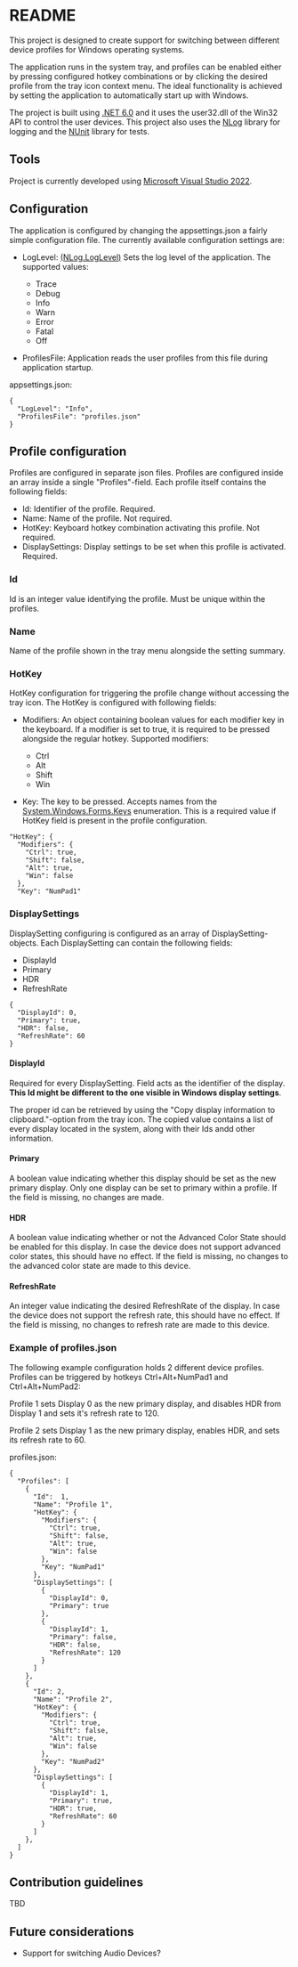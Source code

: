 # README #

This project is designed to create support for switching between different device profiles for Windows operating systems.

The application runs in the system tray, and profiles can be enabled either by pressing configured hotkey combinations or by clicking the desired profile from the tray icon context menu. The ideal functionality is achieved by setting the application to automatically start up with Windows.

The project is built using [.NET 6.0](https://dotnet.microsoft.com/en-us/download/dotnet/6.0) and it uses the user32.dll of the Win32 API to control the user devices. This project also uses the [NLog](https://nlog-project.org/) library for logging and the [NUnit](https://nunit.org/) library for tests.

## Tools ##
Project is currently developed using [Microsoft Visual Studio 2022](https://visualstudio.microsoft.com/vs/).

## Configuration ##
The application is configured by changing the appsettings.json a fairly simple configuration file. The currently available configuration settings are: 

* LogLevel: [(NLog.LogLevel)](https://nlog-project.org/documentation/v4.4.0/html/T_NLog_LogLevel.htm) Sets the log level of the application. The supported values:
    * Trace 
    * Debug
    * Info
    * Warn
    * Error
    * Fatal
    * Off

* ProfilesFile: Application reads the user profiles from this file during application startup.

appsettings.json:
```
{
  "LogLevel": "Info",
  "ProfilesFile": "profiles.json"
}
```

## Profile configuration ##

Profiles are configured in separate json files. Profiles are configured inside an array inside a single "Profiles"-field. Each profile itself contains the following fields:

* Id: Identifier of the profile. Required.
* Name: Name of the profile. Not required.
* HotKey: Keyboard hotkey combination activating this profile. Not required.
* DisplaySettings: Display settings to be set when this profile is activated. Required.

### Id ###
Id is an integer value identifying the profile. Must be unique within the profiles.

### Name ###
Name of the profile shown in the tray menu alongside the setting summary.

### HotKey ###
HotKey configuration for triggering the profile change without accessing the tray icon. The HotKey is configured with following fields:

* Modifiers: An object containing boolean values for each modifier key in the keyboard. If a modifier is set to true, it is required to be pressed alongside the regular hotkey. Supported modifiers:

    * Ctrl
    * Alt
    * Shift
    * Win

* Key: The key to be pressed. Accepts names from the [System.Windows.Forms.Keys](https://docs.microsoft.com/en-us/dotnet/api/system.windows.forms.keys?view=windowsdesktop-6.0) enumeration. This is a required value if HotKey field is present in the profile configuration.
```
"HotKey": {
  "Modifiers": {
    "Ctrl": true,
    "Shift": false,
    "Alt": true,
    "Win": false
  },
  "Key": "NumPad1"
```

### DisplaySettings ###
DisplaySetting configuring is configured as an array of DisplaySetting-objects. Each DisplaySetting can contain the following fields:

* DisplayId
* Primary
* HDR
* RefreshRate

```
{
  "DisplayId": 0,
  "Primary": true,
  "HDR": false,
  "RefreshRate": 60
}
```

#### DisplayId ####
Required for every DisplaySetting. Field acts as the identifier of the display. **This Id might be different to the one visible in Windows display settings**.

The proper id can be retrieved by using the "Copy display information to clipboard."-option from the tray icon. The copied value contains a list of every display located in the system, along with their Ids andd other information.

#### Primary ####
A boolean value indicating whether this display should be set as the new primary display. Only one display can be set to primary within a profile. If the field is missing, no changes are made.

#### HDR ####
A boolean value indicating whether or not the Advanced Color State should be enabled for this display. In case the device does not support advanced color states, this should have no effect. If the field is missing, no changes to the advanced color state are made to this device.

#### RefreshRate ####
An integer value indicating the desired RefreshRate of the display. In case the device does not support the refresh rate, this should have no effect. If the field is missing, no changes to refresh rate are made to this device.

### Example of profiles.json

The following example configuration holds 2 different device profiles. Profiles can be triggered by hotkeys Ctrl+Alt+NumPad1 and Ctrl+Alt+NumPad2: 

Profile 1 sets Display 0 as the new primary display, and disables HDR from Display 1 and sets it's refresh rate to 120.

Profile 2 sets Display 1 as the new primary display, enables HDR, and sets its refresh rate to 60.

profiles.json:
```
{
  "Profiles": [
    {
      "Id":  1, 
      "Name": "Profile 1",
      "HotKey": {
        "Modifiers": {
          "Ctrl": true,
          "Shift": false,
          "Alt": true,
          "Win": false
        },
        "Key": "NumPad1"
      },
      "DisplaySettings": [
        {
          "DisplayId": 0,
          "Primary": true
        },
        {
          "DisplayId": 1,
          "Primary": false,
          "HDR": false,
          "RefreshRate": 120
        }
      ]
    },
    {
      "Id": 2, 
      "Name": "Profile 2",
      "HotKey": {
        "Modifiers": {
          "Ctrl": true,
          "Shift": false,
          "Alt": true,
          "Win": false
        },
        "Key": "NumPad2"
      },
      "DisplaySettings": [
        {
          "DisplayId": 1,
          "Primary": true,
          "HDR": true,
          "RefreshRate": 60
        }
      ]
    },
  ]
}
```

## Contribution guidelines ##
TBD
## Future considerations ##
* Support for switching Audio Devices?